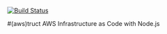 [![Build Status](https://travis-ci.org/nackjicholson/awstruct.svg?branch=master)](https://travis-ci.org/nackjicholson/awstruct)

#(aws)truct
AWS Infrastructure as Code with Node.js
